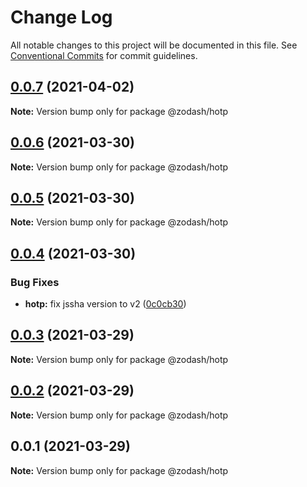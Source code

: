 # Change Log

All notable changes to this project will be documented in this file.
See [Conventional Commits](https://conventionalcommits.org) for commit guidelines.

## [0.0.7](https://github.com/zcorky/zodash/compare/@zodash/hotp@0.0.6...@zodash/hotp@0.0.7) (2021-04-02)

**Note:** Version bump only for package @zodash/hotp





## [0.0.6](https://github.com/zcorky/zodash/compare/@zodash/hotp@0.0.5...@zodash/hotp@0.0.6) (2021-03-30)

**Note:** Version bump only for package @zodash/hotp





## [0.0.5](https://github.com/zcorky/zodash/compare/@zodash/hotp@0.0.4...@zodash/hotp@0.0.5) (2021-03-30)

**Note:** Version bump only for package @zodash/hotp





## [0.0.4](https://github.com/zcorky/zodash/compare/@zodash/hotp@0.0.3...@zodash/hotp@0.0.4) (2021-03-30)


### Bug Fixes

* **hotp:** fix jssha version to v2 ([0c0cb30](https://github.com/zcorky/zodash/commit/0c0cb3046a5bad11507aff1c0dc8ad17f067ad01))





## [0.0.3](https://github.com/zcorky/zodash/compare/@zodash/hotp@0.0.2...@zodash/hotp@0.0.3) (2021-03-29)

**Note:** Version bump only for package @zodash/hotp





## [0.0.2](https://github.com/zcorky/zodash/compare/@zodash/hotp@0.0.1...@zodash/hotp@0.0.2) (2021-03-29)

**Note:** Version bump only for package @zodash/hotp





## 0.0.1 (2021-03-29)

**Note:** Version bump only for package @zodash/hotp
